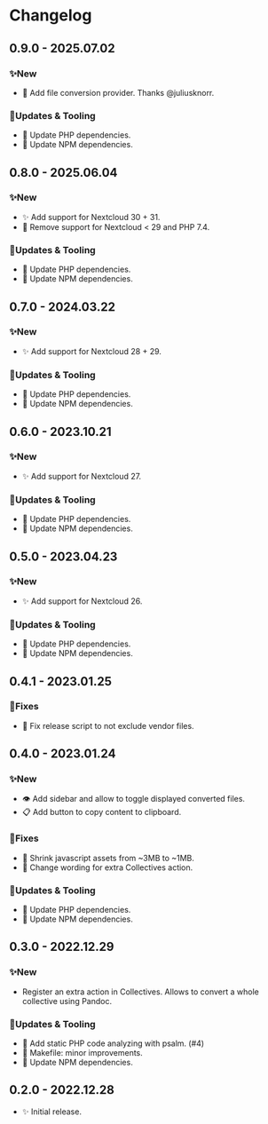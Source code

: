 # Changelog

## 0.9.0 - 2025.07.02

### ✨New
- 🚀 Add file conversion provider. Thanks @juliusknorr.

### 🚧Updates & Tooling
- 👷 Update PHP dependencies.
- 🔌 Update NPM dependencies.


## 0.8.0 - 2025.06.04

### ✨New
- ✨ Add support for Nextcloud 30 + 31.
- 🧹 Remove support for Nextcloud < 29 and PHP 7.4.

### 🚧Updates & Tooling
- 👷 Update PHP dependencies.
- 🔌 Update NPM dependencies.


## 0.7.0 - 2024.03.22

### ✨New
- ✨ Add support for Nextcloud 28 + 29.

### 🚧Updates & Tooling
- 👷 Update PHP dependencies.
- 🔌 Update NPM dependencies.


## 0.6.0 - 2023.10.21

### ✨New
- ✨ Add support for Nextcloud 27.

### 🚧Updates & Tooling
- 👷 Update PHP dependencies.
- 🔌 Update NPM dependencies.


## 0.5.0 - 2023.04.23

### ✨New
- ✨ Add support for Nextcloud 26.

### 🚧Updates & Tooling
- 👷 Update PHP dependencies.
- 🔌 Update NPM dependencies.


## 0.4.1 - 2023.01.25

### 🐛Fixes
- 🐛 Fix release script to not exclude vendor files.


## 0.4.0 - 2023.01.24

### ✨New
- 👁️ Add sidebar and allow to toggle displayed converted files.
- 📋 Add button to copy content to clipboard.

### 🐛Fixes
- 🐎 Shrink javascript assets from ~3MB to ~1MB.
- 💬 Change wording for extra Collectives action.

### 🚧Updates & Tooling
- 👷 Update PHP dependencies.
- 🔌 Update NPM dependencies.


## 0.3.0 - 2022.12.29

### ✨New
- Register an extra action in Collectives. Allows to convert a whole
  collective using Pandoc.

### 🚧Updates & Tooling
- 🧪 Add static PHP code analyzing with psalm. (#4)
- 👷 Makefile: minor improvements.
- 🔌 Update NPM dependencies.


## 0.2.0 - 2022.12.28

- ✨ Initial release.
